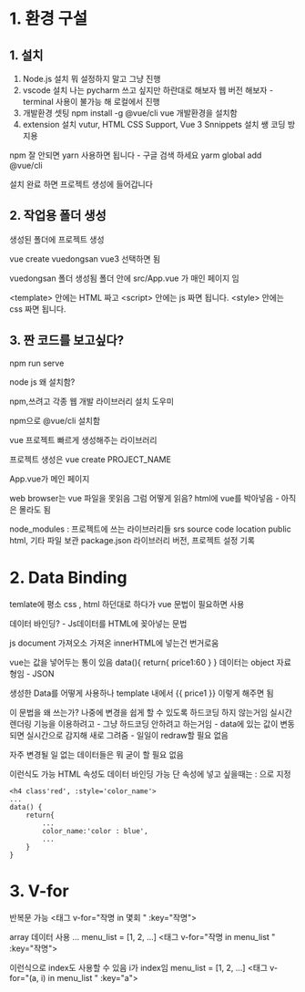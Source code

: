 # 1. 환경 구설
## 1. 설치
1. Node.js 설치
뭐 설정하지 말고 그냥 진행
2. vscode 설치
나는 pycharm 쓰고 싶지만 하란대로 해보자
웹 버전 해보자 - terminal 사용이 불가능 해 로컬에서 진행
3. 개발환경 셋팅
npm install -g @vue/cli
vue 개발환경을 설치함
4. extension 설치
vutur, HTML CSS Support, Vue 3 Snnippets 설치
쌩 코딩 방지용

npm 잘 안되면 yarn 사용하면 됩니다 - 구글 검색 하세요
	yarm global add @vue/cli

설치 완료 하면 프로젝트 생성에 들어갑니다

## 2. 작업용 폴더 생성
생성된 폴더에 프로젝트 생성

vue create vuedongsan
vue3 선택하면 됨

vuedongsan 폴더 생성됨
폴더 안에 src/App.vue 가 매인 페이지 임

\<template\> 안에는 HTML 짜고
\<script\> 안에는 js 짜면 됩니다.
\<style\> 안에는 css 짜면 됩니다.

## 3. 짠 코드를 보고싶다?
npm run serve


node js 왜 설치함?

npm,쓰려고 각종 웹 개발 라이브러리 설치 도우미

npm으로 @vue/cli 설치함

vue 프로젝트 빠르게 생성해주는 라이브러리

프로젝트 생성은 vue create PROJECT_NAME


App.vue가 메인 페이지

web browser는 vue 파일을 못읽음
그럼 어떻게 읽음?
html에 vue를 박아넣음 - 아직은 몰라도 됨

node_modules : 프로젝트에 쓰는 라이브러리들
srs source code location
public html, 기타 파일 보관
package.json 라이브러리 버전, 프로젝트 설정 기록

# 2. Data Binding
temlate에 평소 css , html 하던대로 하다가 vue 문법이 필요하면 사용

데이터 바인딩? - Js데이터를 HTML에 꽂아넣는 문법

js document 가져오소 가져온 innerHTML에 넣는건 번거로움

vue는 값을 넣어두는 통이 있음
data(){
return{
price1:60
}
}
데이터는 object 자료형임 - JSON

생성한 Data를 어떻게 사용하나
template 내에서 {{ price1 }} 이렇게 해주면 됨

이 문법을 왜 쓰는가?
나중에 변경을 쉽게 할 수 있도록 하드코딩 하지 않는거임
실시간 렌더링 기능을 이용하려고 - 그냥 하드코딩 안하려고 하는거임 - data에 있는 값이 변동되면 실시간으로 감지해 새로 그려줌 - 일일이 redraw할 필요 없음

자주 변경될 일 없는 데이터들은 뭐 굳이 할 필요 없음

이런식도 가능
HTML 속성도 데이터 바인딩 가능
단 속성에 넣고 싶을때는 : 으로 지정

	<h4 class'red', :style='color_name'>
	...
	data() {
		return{
			...
			color_name:'color : blue',
			...
		}
	}


# 3. V-for
반복문 가능
<태그 v-for="작명 in 몇회 " :key="작명">

array 데이터 사용
...
menu_list = [1, 2, ...]
<태그 v-for="작명 in menu_list " :key="작명">

이런식으로 index도 사용할 수 있음 i가 index임
menu_list = [1, 2, ...]
<태그 v-for="(a, i) in menu_list " :key="a">
